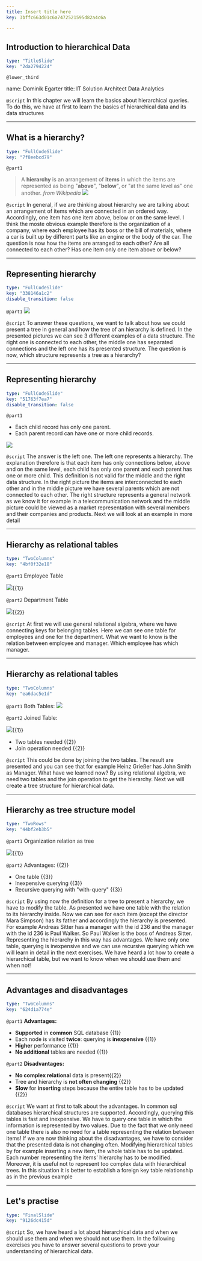 ```yaml
---
title: Insert title here
key: 3bffc663d01c6a7472521595d82a4c6a

---
```

## Introduction to hierarchical Data

```yaml
type: "TitleSlide"
key: "2da2794224"
```

`@lower_third`

name: Dominik Egarter
title: IT Solution Architect Data Analytics


`@script`
In this chapter we will learn the basics about hierarchical queries. To do this, we have at first to learn the basics of hierarchical data and its data structures


---
## What is a hierarchy?

```yaml
type: "FullCodeSlide"
key: "7f8eebcd79"
```

`@part1`
> A **hierarchy** is an arrangement of **items**  in which the items are represented as being "**above**", "**below**", or "at the same level as" one another.
_from Wikipedia_
![](https://assets.datacamp.com/production/repositories/4213/datasets/bb9182cfc37b4d0abc3290a77b91330a7ef9af91/hierarchyGeneral.jpg)


`@script`
In general, if we are thinking about hierarchy we are talking about an arrangement of items which are connected in an ordered way. Accordingly, one item has one item above, below or on the same level. I think the moste obvious example therefore is the organization of a company, where each employee has its boss or the bill of materials, where a car is built up by different parts like an engine or the body of the car. The question is now how the items are arranged to each other? Are all connected to each other? Has one item only one item above or below?


---
## Representing hierarchy

```yaml
type: "FullCodeSlide"
key: "338146a1c2"
disable_transition: false
```

`@part1`
![](https://assets.datacamp.com/production/repositories/4213/datasets/64b5ed02c0f1ff079c3d1779faaa6d13c4bfeec7/differentStructures.png)


`@script`
To answer these questions, we want to talk about how we could present a tree in general and how the tree of an hierarchy is defined. In the presented pictures we can see 3 different examples of a data structure. The right one is connected to each other, the middle one has separated connections and the left one has its presented structure. The question is now, which structure represents a tree as a hierarchy?


---
## Representing hierarchy

```yaml
type: "FullCodeSlide"
key: "51763f7ea7"
disable_transition: false
```

`@part1`
- Each child record has only one parent.
- Each parent record can have one or more child records.

![](https://assets.datacamp.com/production/repositories/4213/datasets/36906347a2c4fb68d4de6c053410229d3d4924d0/compareStructure.png)


`@script`
The answer is the left one. The left one represents a hierarchy. The explanation therefore is that each item has only connections below, above and on the same level, each child has only one parent and each parent has one or more child. This definition is not valid for the middle and the right data structure. In the right picture the items are interconnected to each other and in the middle picture we have several parents which are not connected to each other. The right structure represents a general network as we know it for example in a telecommunication network and the middle picture could be viewed as a market representation with several members and their companies and products. Next we will look at an example in more detail


---
## Hierarchy as relational tables

```yaml
type: "TwoColumns"
key: "4bf0f32e18"
```

`@part1`
Employee Table

![](https://assets.datacamp.com/production/repositories/4213/datasets/b8c369a806c13036da9c809096bc7181318dd922/empTable.png){{1}}


`@part2`
Department Table

![](https://assets.datacamp.com/production/repositories/4213/datasets/16a076b4f888f94a827afbd00c0126ca903ea4bd/DeptTable.png){{2}}


`@script`
At first we will use general relational algebra, where we have connecting keys for belonging tables. Here we can see one table for employees and one for the department. What we want to know is the relation between employee and manager. Which employee has which manager.


---
## Hierarchy as relational tables

```yaml
type: "TwoColumns"
key: "ea6dac5e1d"
```

`@part1`
Both Tables:
![](https://assets.datacamp.com/production/repositories/4213/datasets/fe7ad8a90849dcaf42cc37b90dd0283b447cba2c/empDepTable.png)


`@part2`
Joined Table:

![](https://assets.datacamp.com/production/repositories/4213/datasets/3fb97f690c130f38c1d43ead69f1585b283d9827/joinedDataOrg.png){{1}}

- Two tables needed {{2}}
- Join operation needed {{2}}


`@script`
This could be done by joining the two tables. The result are presented and you can see that for example Heinz Grießer has John Smith as Manager. What have we learned now? By using relational algebra, we need two tables and the join operation to get the hierarchy. Next we will create a tree structure for hierarchical data.


---
## Hierarchy as tree structure model

```yaml
type: "TwoRows"
key: "44bf2eb3b5"
```

`@part1`
Organization relation as tree

![](https://assets.datacamp.com/production/repositories/4213/datasets/f51ce7c6f4f91e82eaf38c420d405a40a1445d07/empAsTree.png){{1}}


`@part2`
Advantages: {{2}}

- One table {{3}}
- Inexpensive querying {{3}}
- Recursive querying with "with-query" {{3}}


`@script`
By using now the definition for a tree to present a hierarchy, we have to modify the table. As presented we have one table with the relation to its hierarchy inside. Now we can see for each item (except the director Mara Simpson) has its father and accordingly the hierarchy is presented. For example Andreas Sitter has a manager with the id 236 and the manager with the id 236 is Paul Walker. So Paul Walker is the boss of Andreas Sitter. Representing the hierarchy in this way has advantages. We have only one table, querying is inexpensive and we can use recursive querying which we will learn in detail in the next exercises.
We have heard a lot how to create a hierarchical table, but we want to know when we should use them and when not!


---
## Advantages and disadvantages

```yaml
type: "TwoColumns"
key: "624d1a774e"
```

`@part1`
**Advantages:**
- **Supported** in **common** SQL database {{1}}
- Each node is visited **twice**: querying is **inexpensive** {{1}}
- **Higher** performance {{1}}
- **No additional** tables are needed {{1}}


`@part2`
**Disadvantages:**

- **No complex relational** data is present{{2}}
- Tree and hierarchy is **not often changing** {{2}}
- **Slow** for **inserting** steps because the entire table has to be updated {{2}}


`@script`
We want at first to talk about the advantages. In common sql databases hierarchical structures are supported. Accordingly, querying this tables is fast and inexpensive. We have to query one table in which the information is represented by two values. Due to the fact that we only need one table there is also no need for a table representing the relation between items! If we are now thinking about the disadvantages, we have to consider that the presented data is not changing often. Modifying hierarchical tables by for example inserting a new item, the whole table has to be updated. Each number representing the items' hierarchy has to be modified. Moreover, it is useful not to represent too complex data with hierarchical trees. In this situation it is better to establish a foreign key table relationship as in the previous example


---
## Let's practise

```yaml
type: "FinalSlide"
key: "9126dc415d"
```

`@script`
So, we have heard a lot about hierarchical data and when we should use them and when we should not use them. In the following exercises you have to answer several questions to prove your understanding of hierarchical data.

